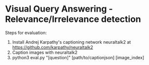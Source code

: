 # Visual Query Answering - Relevance/Irrelevance detection

Steps for evaluation:
1. Install Andrej Karpathy's captioning network neuraltalk2 at https://github.com/karpathy/neuraltalk2
2. Caption images with neuraltalk2
3. python3 eval.py "[question]" [path/to/captionjson] [image_index]

